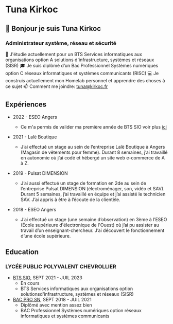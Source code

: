 # Tuna Kirkoc

## 👋 Bonjour je suis Tuna Kirkoc

### Administrateur système, réseau et sécurité

🔬 J'étudie actuellement pour un BTS Services informatiques aux organisations option A solutions d'infrastructure, systèmes et réseaux (SISR)
🎓 Je suis diplômé d’un Bac Professionnel Systèmes numériques option C réseaux informatiques et systèmes communicants (RISC)
💻 Je construis actuellement mon Homelab personnel et apprendre des choses à ce sujet
📫 Comment me joindre: tuna@kirkoc.fr

## Expériences

- 2022 - ESEO Angers
  - Ce m'a permis de valider ma première année de BTS SIO voir plus [ici](https://tuna.kirkoc.fr/eseo-angers/)

- 2021 - Lalè Boutique
  - J’ai effectué un stage au sein de l’entreprise Lalè Boutique à Angers (Magasin de vêtements pour femme). Durant 8 semaines, j’ai travaillé en autonomie où j’ai codé et hébergé un site web e-commerce de A à Z.

- 2019 - Pulsat DIMENSION
  - J’ai aussi effectué un stage de formation en 2de au sein de l’entreprise Pulsat DIMENSION (électroménager, son, vidéo et SAV). Durant 5 semaines, j’ai travaillé en équipe et j’ai assisté le technicien SAV. J’ai appris à être à l’écoute de la clientèle.

- 2018 - ESEO Angers
  - J’ai effectué un stage (une semaine d’observation) en 3ème à l’ESEO (École supérieure d'électronique de l'Ouest) où j’ai pu assister au travail d’un enseignant-chercheur. J’ai découvert le fonctionnement d’une école supérieure.

## Education

### LYCÉE PUBLIC POLYVALENT CHEVROLLIER

- [BTS SIO](https://www.onisep.fr/Ressources/Univers-Formation/Formations/Post-bac/bts-services-informatiques-aux-organisations-option-a-solutions-d-infrastructure-systemes-et-reseaux), SEPT 2021 - JUIL 2023
  - En cours
  - BTS Services informatiques aux organisations option solutionsd'infrastructure, systèmes et réseaux (SISR)
- [BAC PRO SN](https://www.onisep.fr/Ressources/Univers-Formation/Formations/Lycees/bac-pro-systemes-numeriques-option-c-reseaux-informatiques-et-systemes-communicants), SEPT 2018 - JUIL 2021
  - Diplômé avec mention assez bien
  - BAC Professionnel Systèmes numériques option réseaux informatiques et systèmes communicants
